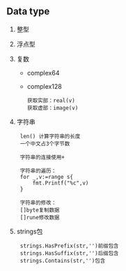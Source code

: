 ## Data type

1. 整型

2. 浮点型

3. 复数
    
    - complex64
    - complex128
    
          获取实部：real(v)
          获取虚部：image(v)

4. 字符串
        
        len() 计算字符串的长度
        一个中文占3个字节数
        
        字符串的连接使用+
        
        字符串的遍历：
        for _,v:=range s{
            fmt.Printf("%c",v)
        }
        
        字符串的修改：
        []byte复制数据
        []rune修改数据

5. strings包
        
        strings.HasPrefix(str,'')前缀包含
        strings.HasSuffix(str,'')后缀包含
        strings.Contains(str,'')包含
